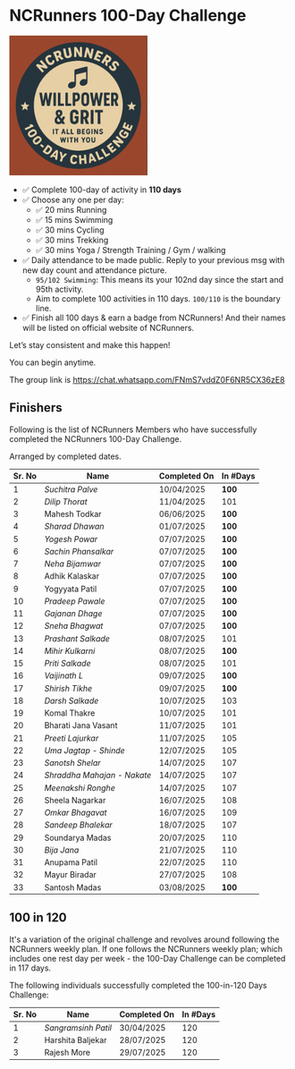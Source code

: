 # NCRunners 100-Day Challenge

<a  href="/assets/images/ncrhdc/ncrhdc_badge.png"><img src="/assets/images/ncrhdc/ncrhdc_badge.png" height="250px"></a>

* ✅ Complete 100-day of activity in **110 days**
* ✅ Choose any one per day:
  * ✅ 20 mins Running
  * ✅ 15 mins Swimming
  * ✅ 30 mins Cycling
  * ✅ 30 mins Trekking
  * ✅ 30 mins Yoga / Strength Training / Gym / walking
* ✅ Daily attendance to be made public. Reply to your previous msg with new day count and attendance picture.
   * `95/102 Swimming`: This means its your 102nd day since the start and 95th activity.
   * Aim to complete 100 activities in 110 days. `100/110` is the boundary line.
* ✅ Finish all 100 days & earn a badge from NCRunners! And their names will be listed on official website of NCRunners.

Let’s stay consistent and make this happen!

You can begin anytime.

The group link is https://chat.whatsapp.com/FNmS7vddZ0F6NR5CX36zE8

## Finishers

Following is the list of NCRunners Members who have successfully completed the NCRunners 100-Day Challenge.

Arranged by completed dates.

|Sr. No| Name | Completed On | In #Days |
| --- | --- | --- | --- |
| 1 | *Suchitra Palve* | 10/04/2025 | **100** |
| 2 | *Dilip Thorat* | 11/04/2025 | 101 |
| 3 | Mahesh Todkar |  06/06/2025 | **100** |
| 4 | *Sharad Dhawan* | 01/07/2025 | **100** |
| 5 | *Yogesh Powar* | 07/07/2025 | **100** |
| 6 | *Sachin Phansalkar* | 07/07/2025 | **100** |
| 7 | *Neha Bijamwar* | 07/07/2025 | **100** | 
| 8 | Adhik Kalaskar | 07/07/2025 | **100** |
| 9 | Yogyyata Patil | 07/07/2025 | **100** | 
| 10 | *Pradeep Pawale* | 07/07/2025 | **100** |
| 11 | *Gajanan Dhage* | 07/07/2025 | **100** |
| 12 | *Sneha Bhagwat* | 07/07/2025 | **100** |
| 13 | *Prashant Salkade* | 08/07/2025 | 101 |
| 14 | *Mihir Kulkarni* | 08/07/2025 | **100** |
| 15 | *Priti Salkade* | 08/07/2025 | 101 |
| 16 | *Vaijinath L* | 09/07/2025 | **100** |
| 17 | *Shirish Tikhe* | 09/07/2025 | **100** |
| 18 | *Darsh Salkade* | 10/07/2025 | 103 |
| 19 | Komal Thakre | 10/07/2025 | 101 |
| 20 | Bharati Jana Vasant | 11/07/2025 | 101 |
| 21 | *Preeti Lajurkar* | 11/07/2025 | 105
| 22 | *Uma Jagtap - Shinde* | 12/07/2025 | 105 |
| 23 | *Sanotsh Shelar* | 14/07/2025 | 107 |
| 24 | *Shraddha Mahajan - Nakate* | 14/07/2025 | 107 |
| 25 | *Meenakshi Ronghe* | 14/07/2025 | 107 |
| 26 | Sheela Nagarkar | 16/07/2025 | 108 |
| 27 | *Omkar Bhagavat* | 16/07/2025 | 109 |
| 28 | *Sandeep Bhalekar* | 18/07/2025 | 107 |
| 29 | Soundarya Madas | 20/07/2025 | 110 |
| 30 | *Bija Jana* | 21/07/2025 | 110 |
| 31 | Anupama Patil | 22/07/2025 | 110 |
| 32 | Mayur Biradar | 27/07/2025 | 108 |
| 33 | Santosh Madas | 03/08/2025 | **100** | 

## 100 in 120 

It's a variation of the original challenge and revolves around following the NCRunners weekly plan.
If one follows the NCRunners weekly plan; which includes one rest day per week - 
the 100-Day Challenge can be completed in 117 days.

The following individuals successfully completed the 100-in-120 Days Challenge:

|Sr. No| Name | Completed On | In #Days |
| --- | --- | --- | --- |
| 1 | *Sangramsinh Patil* | 30/04/2025 | 120 |
| 2 | Harshita Baljekar | 28/07/2025 | 120 |
| 3 | Rajesh More | 29/07/2025 | 120 |



 










